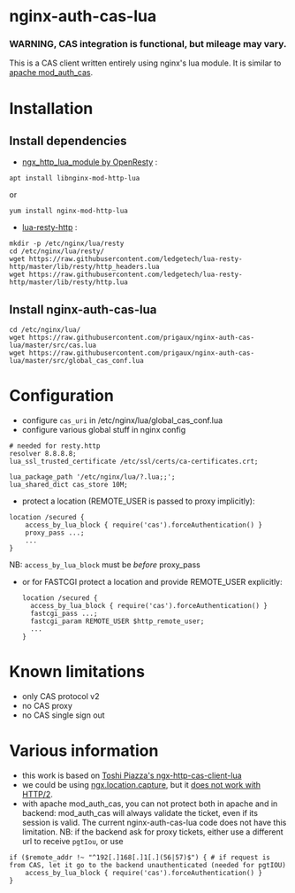 # nginx-auth-cas-lua

### WARNING, CAS integration is functional, but mileage may vary.

This is a CAS client written entirely using nginx's lua module.
It is similar to [apache mod_auth_cas](https://github.com/apereo/mod_auth_cas).

# Installation

## Install dependencies

* [ngx_http_lua_module by OpenResty](https://github.com/openresty/ngx_openresty) : 

`apt install libnginx-mod-http-lua` 

or 

`yum install nginx-mod-http-lua`

* [lua-resty-http](https://github.com/ledgetech/lua-resty-http) : 

```
mkdir -p /etc/nginx/lua/resty
cd /etc/nginx/lua/resty/
wget https://raw.githubusercontent.com/ledgetech/lua-resty-http/master/lib/resty/http_headers.lua
wget https://raw.githubusercontent.com/ledgetech/lua-resty-http/master/lib/resty/http.lua
```

## Install nginx-auth-cas-lua

```
cd /etc/nginx/lua/
wget https://raw.githubusercontent.com/prigaux/nginx-auth-cas-lua/master/src/cas.lua
wget https://raw.githubusercontent.com/prigaux/nginx-auth-cas-lua/master/src/global_cas_conf.lua
```

# Configuration

* configure `cas_uri` in /etc/nginx/lua/global_cas_conf.lua
* configure various global stuff in nginx config

```
# needed for resty.http
resolver 8.8.8.8;
lua_ssl_trusted_certificate /etc/ssl/certs/ca-certificates.crt;

lua_package_path '/etc/nginx/lua/?.lua;;';
lua_shared_dict cas_store 10M;
```

* protect a location (REMOTE_USER is passed to proxy implicitly):

```
location /secured {
    access_by_lua_block { require('cas').forceAuthentication() }
    proxy_pass ...;
    ...
}
```

NB: `access_by_lua_block` must be *before* proxy_pass

* or for FASTCGI protect a location and provide REMOTE_USER explicitly:
  ```
  location /secured {
    access_by_lua_block { require('cas').forceAuthentication() }
    fastcgi_pass ...;
    fastcgi_param REMOTE_USER $http_remote_user;
    ...
  }
  ```


# Known limitations

* only CAS protocol v2
* no CAS proxy
* no CAS single sign out

# Various information

* this work is based on [Toshi Piazza's ngx-http-cas-client-lua](https://github.com/toshipiazza/ngx-http-cas-client-lua)
* we could be using [ngx.location.capture](https://github.com/openresty/lua-nginx-module#ngxlocationcapture), but it [does not work with HTTP/2](https://github.com/openresty/lua-nginx-module/issues/1195#issuecomment-346410275).
* with apache mod_auth_cas, you can not protect both in apache and in backend: mod_auth_cas will always validate the ticket, even if its session is valid. The current nginx-auth-cas-lua code does not have this limitation. NB: if the backend ask for proxy tickets, either use a different url to receive `pgtIou`, or use 
```nginx
if ($remote_addr !~ "^192[.]168[.]1[.](56|57)$") { # if request is from CAS, let it go to the backend unauthenticated (needed for pgtIOU)
    access_by_lua_block { require('cas').forceAuthentication() }
}
```
